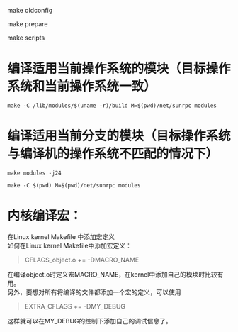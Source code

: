 make oldconfig

make prepare

make scripts

# 编译适用当前操作系统的模块（目标操作系统和当前操作系统一致）
```
make -C /lib/modules/$(uname -r)/build M=$(pwd)/net/sunrpc modules
```
# 编译适用当前分支的模块（目标操作系统与编译机的操作系统不匹配的情况下）
```
make modules -j24

make -C $(pwd) M=$(pwd)/net/sunrpc modules
```
# 内核编译宏：
在Linux kernel Makefile 中添加宏定义  
如何在Linux kernel Makefile中添加宏定义：  
> CFLAGS_object.o += -DMACRO_NAME  

在编译object.o时定义宏MACRO_NAME，在kernel中添加自己的模块时比较有用。  
另外，要想对所有将编译的文件都添加一个宏的定义，可以使用  
> EXTRA_CFLAGS += -DMY_DEBUG  

这样就可以在MY_DEBUG的控制下添加自己的调试信息了。  
